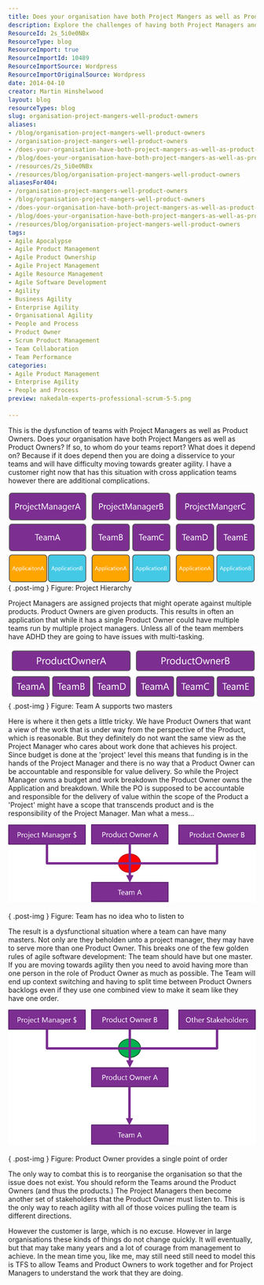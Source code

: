 ```yaml
---
title: Does your organisation have both Project Mangers as well as Product Owners?
description: Explore the challenges of having both Project Managers and Product Owners in your organization. Discover how to achieve true agility and team alignment.
ResourceId: 2s_5i0e0NBx
ResourceType: blog
ResourceImport: true
ResourceImportId: 10489
ResourceImportSource: Wordpress
ResourceImportOriginalSource: Wordpress
date: 2014-04-10
creator: Martin Hinshelwood
layout: blog
resourceTypes: blog
slug: organisation-project-mangers-well-product-owners
aliases:
- /blog/organisation-project-mangers-well-product-owners
- /organisation-project-mangers-well-product-owners
- /does-your-organisation-have-both-project-mangers-as-well-as-product-owners-
- /blog/does-your-organisation-have-both-project-mangers-as-well-as-product-owners-
- /resources/2s_5i0e0NBx
- /resources/blog/organisation-project-mangers-well-product-owners
aliasesFor404:
- /organisation-project-mangers-well-product-owners
- /blog/organisation-project-mangers-well-product-owners
- /does-your-organisation-have-both-project-mangers-as-well-as-product-owners-
- /blog/does-your-organisation-have-both-project-mangers-as-well-as-product-owners-
- /resources/blog/organisation-project-mangers-well-product-owners
tags:
- Agile Apocalypse
- Agile Product Management
- Agile Product Ownership
- Agile Project Management
- Agile Resource Management
- Agile Software Development
- Agility
- Business Agility
- Enterprise Agility
- Organisational Agility
- People and Process
- Product Owner
- Scrum Product Management
- Team Collaboration
- Team Performance
categories:
- Agile Product Management
- Enterprise Agility
- People and Process
preview: nakedalm-experts-professional-scrum-5-5.png

---
```

This is the dysfunction of teams with Project Managers as well as Product Owners. Does your organisation have both Project Mangers as well as Product Owners? If so, to whom do your teams report? What does it depend on? Because if it does depend then you are doing a disservice to your teams and will have difficulty moving towards greater agility. I have a customer right now that has this situation with cross application teams however there are additional complications.

![clip_image001](images/clip_image0011-1-1.png "clip_image001")  
{ .post-img }
Figure: Project Hierarchy

Project Managers are assigned projects that might operate against multiple products. Product Owners are given products. This results in often an application that while it has a single Product Owner could have multiple teams run by multiple project managers. Unless all of the team members have ADHD they are going to have issues with multi-tasking.

![clip_image002](images/clip_image0021-2-2.png "clip_image002")  
{ .post-img }
Figure: Team A supports two masters

Here is where it then gets a little tricky. We have Product Owners that want a view of the work that is under way from the perspective of the Product, which is reasonable. But they definitely do not want the same view as the Project Manager who cares about work done that achieves his project. Since budget is done at the 'project' level this means that funding is in the hands of the Project Manager and there is no way that a Product Owner can be accountable and responsible for value delivery. So while the Project Manager owns a budget and work breakdown the Product Owner owns the Application and breakdown. While the PO is supposed to be accountable and responsible for the delivery of value within the scope of the Product a 'Project' might have a scope that transcends product and is the responsibility of the Project Manager. Man what a mess…

![clip_image003](images/clip_image0031-3-3.png "clip_image003")   
{ .post-img }
Figure: Team has no idea who to listen to

The result is a dysfunctional situation where a team can have many masters. Not only are they beholden unto a project manager, they may have to serve more than one Product Owner. This breaks one of the few golden rules of agile software development: The team should have but one master. If you are moving towards agility then you need to avoid having more than one person in the role of Product Owner as much as possible. The Team will end up context switching and having to split time between Product Owners backlogs even if they use one combined view to make it seam like they have one order.

![clip_image004](images/clip_image004-4-4.png "clip_image004")   
{ .post-img }
Figure: Product Owner provides a single point of order

The only way to combat this is to reorganise the organisation so that the issue does not exist. You should reform the Teams around the Product Owners (and thus the products.) The Project Managers then become another set of stakeholders that the Product Owner must listen to. This is the only way to reach agility with all of those voices pulling the team is different directions.

However the customer is large, which is no excuse. However in large organisations these kinds of things do not change quickly. It will eventually, but that may take many years and a lot of courage from management to achieve. In the mean time you, like me, may still need still need to model this is TFS to allow Teams and Product Owners to work together and for Project Managers to understand the work that they are doing.
